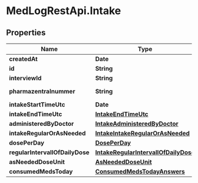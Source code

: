 # MedLogRestApi.Intake

## Properties

Name | Type | Description | Notes
------------ | ------------- | ------------- | -------------
**createdAt** | **Date** |  | [optional] 
**id** | **String** |  | [optional] 
**interviewId** | **String** |  | 
**pharmazentralnummer** | **String** | Pharmazentralnummer as 8 digits only | 
**intakeStartTimeUtc** | **Date** |  | 
**intakeEndTimeUtc** | [**IntakeEndTimeUtc**](IntakeEndTimeUtc.md) |  | [optional] 
**administeredByDoctor** | [**IntakeAdministeredByDoctor**](IntakeAdministeredByDoctor.md) |  | [optional] 
**intakeRegularOrAsNeeded** | [**IntakeIntakeRegularOrAsNeeded**](IntakeIntakeRegularOrAsNeeded.md) |  | [optional] 
**dosePerDay** | [**DosePerDay**](DosePerDay.md) |  | [optional] 
**regularIntervallOfDailyDose** | [**IntakeRegularIntervallOfDailyDose**](IntakeRegularIntervallOfDailyDose.md) |  | [optional] 
**asNeededDoseUnit** | [**AsNeededDoseUnit**](AsNeededDoseUnit.md) |  | 
**consumedMedsToday** | [**ConsumedMedsTodayAnswers**](ConsumedMedsTodayAnswers.md) |  | 


